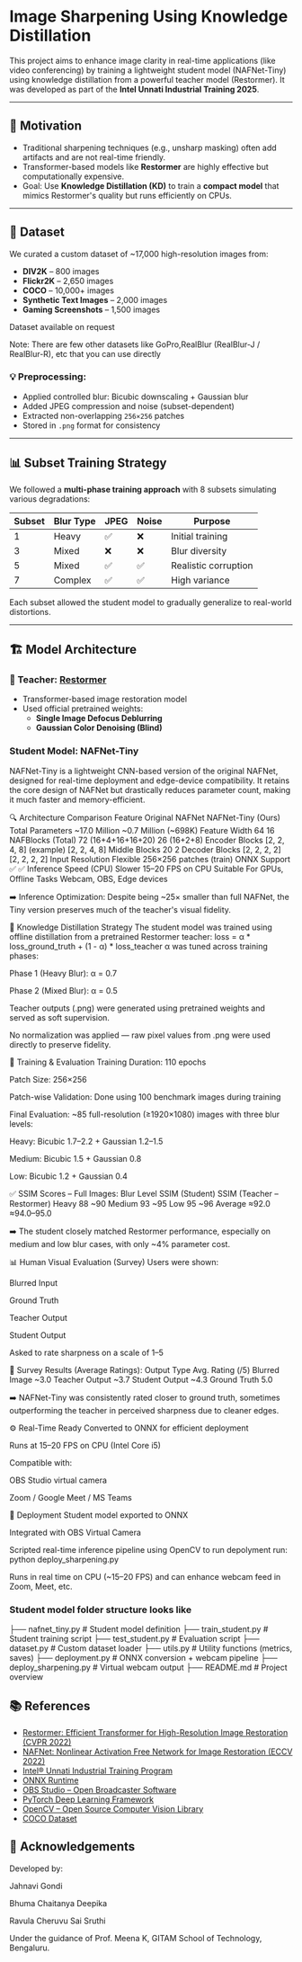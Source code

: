 #  Image Sharpening Using Knowledge Distillation

This project aims to enhance image clarity in real-time applications (like video conferencing) by training a lightweight student model (NAFNet-Tiny) using knowledge distillation from a powerful teacher model (Restormer). It was developed as part of the **Intel Unnati Industrial Training 2025**.

---

## 📌 Motivation

- Traditional sharpening techniques (e.g., unsharp masking) often add artifacts and are not real-time friendly.
- Transformer-based models like **Restormer** are highly effective but computationally expensive.
- Goal: Use **Knowledge Distillation (KD)** to train a **compact model** that mimics Restormer's quality but runs efficiently on CPUs.

---

## 📁 Dataset

We curated a custom dataset of ~17,000 high-resolution images from:

- **DIV2K** – 800 images
- **Flickr2K** – 2,650 images
- **COCO** – 10,000+ images
- **Synthetic Text Images** – 2,000 images
- **Gaming Screenshots** – 1,500 images

Dataset available on request

Note: There are few other datasets like GoPro,RealBlur (RealBlur-J / RealBlur-R), etc that you can use directly

### 💡 Preprocessing:

- Applied controlled blur: Bicubic downscaling + Gaussian blur
- Added JPEG compression and noise (subset-dependent)
- Extracted non-overlapping `256×256` patches
- Stored in `.png` format for consistency

---

## 📊 Subset Training Strategy

We followed a **multi-phase training approach** with 8 subsets simulating various degradations:

| Subset | Blur Type | JPEG | Noise | Purpose |
|--------|-----------|------|-------|---------|
| 1      | Heavy     | ✅   | ❌    | Initial training |
| 3      | Mixed     | ❌   | ❌    | Blur diversity |
| 5      | Mixed     | ✅   | ✅    | Realistic corruption |
| 7      | Complex   | ✅   | ✅    | High variance |

Each subset allowed the student model to gradually generalize to real-world distortions.

---

## 🏗️ Model Architecture

### 🔹 Teacher: [Restormer](https://github.com/swz30/Restormer)
- Transformer-based image restoration model
- Used official pretrained weights:
  - **Single Image Defocus Deblurring**
  - **Gaussian Color Denoising (Blind)**

###  Student Model: NAFNet-Tiny
NAFNet-Tiny is a lightweight CNN-based version of the original NAFNet, designed for real-time deployment and edge-device compatibility. It retains the core design of NAFNet but drastically reduces parameter count, making it much faster and memory-efficient.

🔍 Architecture Comparison
Feature	Original NAFNet	NAFNet-Tiny (Ours)
Total Parameters	~17.0 Million	~0.7 Million (~698K)
Feature Width	64	16
NAFBlocks (Total)	72 (16+4+16+16+20)	26 (16+2+8)
Encoder Blocks	[2, 2, 4, 8] (example)	[2, 2, 4, 8]
Middle Blocks	20	2
Decoder Blocks	[2, 2, 2, 2]	[2, 2, 2, 2]
Input Resolution	Flexible	256×256 patches (train)
ONNX Support	✅	✅
Inference Speed (CPU)	Slower	15–20 FPS on CPU
Suitable For	GPUs, Offline Tasks	Webcam, OBS, Edge devices

➡️ Inference Optimization: Despite being ~25× smaller than full NAFNet, the Tiny version preserves much of the teacher's visual fidelity.

🎯 Knowledge Distillation Strategy
The student model was trained using offline distillation from a pretrained Restormer teacher:
loss = α * loss_ground_truth + (1 - α) * loss_teacher
α was tuned across training phases:

Phase 1 (Heavy Blur): α = 0.7

Phase 2 (Mixed Blur): α = 0.5

Teacher outputs (.png) were generated using pretrained weights and served as soft supervision.

No normalization was applied — raw pixel values from .png were used directly to preserve fidelity.

🧪 Training & Evaluation
Training Duration: 110 epochs

Patch Size: 256×256

Patch-wise Validation: Done using 100 benchmark images during training

Final Evaluation: ~85 full-resolution (≥1920×1080) images with three blur levels:

Heavy: Bicubic 1.7–2.2 + Gaussian 1.2–1.5

Medium: Bicubic 1.5 + Gaussian 0.8

Low: Bicubic 1.2 + Gaussian 0.4

✅ SSIM Scores – Full Images:
Blur Level	SSIM (Student)	SSIM (Teacher – Restormer)
Heavy	88	~90
Medium	93	~95
Low	95	~96
Average	≈92.0	≈94.0–95.0

➡️ The student closely matched Restormer performance, especially on medium and low blur cases, with only ~4% parameter cost.

📊 Human Visual Evaluation (Survey)
Users were shown:

Blurred Input

Ground Truth

Teacher Output

Student Output

Asked to rate sharpness on a scale of 1–5

🧩 Survey Results (Average Ratings):
Output Type	Avg. Rating (/5)
Blurred Image	~3.0
Teacher Output	~3.7
Student Output	~4.3
Ground Truth	5.0

➡️ NAFNet-Tiny was consistently rated closer to ground truth, sometimes outperforming the teacher in perceived sharpness due to cleaner edges.

⚙️ Real-Time Ready
Converted to ONNX for efficient deployment

Runs at 15–20 FPS on CPU (Intel Core i5)

Compatible with:

OBS Studio virtual camera

Zoom / Google Meet / MS Teams

🚀 Deployment
Student model exported to ONNX

Integrated with OBS Virtual Camera

Scripted real-time inference pipeline using OpenCV
to run depolyment
run: 
python deploy_sharpening.py

Runs in real time on CPU (~15–20 FPS) and can enhance webcam feed in Zoom, Meet, etc.

### Student model folder structure looks like
├── nafnet_tiny.py          # Student model definition
├── train_student.py        # Student training script
├── test_student.py         # Evaluation script
├── dataset.py              # Custom dataset loader
├── utils.py                # Utility functions (metrics, saves)
├── deployment.py           # ONNX conversion + webcam pipeline
├── deploy_sharpening.py    # Virtual webcam output
├── README.md               # Project overview


## 📚 References

- [Restormer: Efficient Transformer for High-Resolution Image Restoration (CVPR 2022)](https://github.com/swz30/Restormer)
- [NAFNet: Nonlinear Activation Free Network for Image Restoration (ECCV 2022)](https://github.com/megvii-research/NAFNet)
- [Intel® Unnati Industrial Training Program](https://www.intel.com/content/www/us/en/education/unnati.html)
- [ONNX Runtime](https://onnxruntime.ai)
- [OBS Studio – Open Broadcaster Software](https://obsproject.com)
- [PyTorch Deep Learning Framework](https://pytorch.org)
- [OpenCV – Open Source Computer Vision Library](https://opencv.org)
- [COCO Dataset](https://cocodataset.org)


## 🙌 Acknowledgements
Developed by:

Jahnavi Gondi

Bhuma Chaitanya Deepika

Ravula Cheruvu Sai Sruthi

Under the guidance of Prof. Meena K, GITAM School of Technology, Bengaluru.

